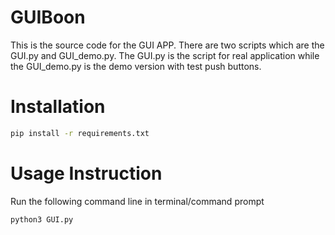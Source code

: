 # GUIBoon
This is the source code for the GUI APP. There are two scripts which are the GUI.py and GUI_demo.py. The GUI.py is the script for real application while the GUI_demo.py is the demo version with test push buttons.

# Installation
```bash
pip install -r requirements.txt
```

# Usage Instruction
Run the following command line in terminal/command prompt
```bash
python3 GUI.py
```

